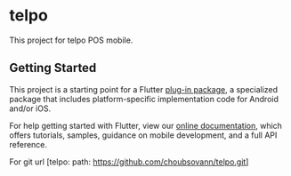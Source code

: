 # telpo

This project for telpo POS mobile.

## Getting Started

This project is a starting point for a Flutter
[plug-in package](https://flutter.dev/developing-packages/), a specialized package that includes
platform-specific implementation code for Android and/or iOS.

For help getting started with Flutter, view our
[online documentation](https://flutter.dev/docs), which offers tutorials, samples, guidance on
mobile development, and a full API reference.

For git url
[telpo:
path: https://github.com/choubsovann/telpo.git]